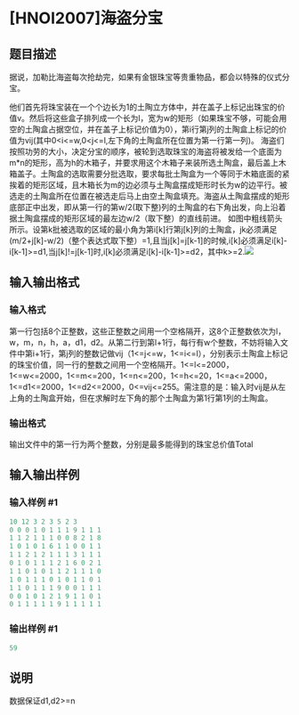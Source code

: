 # [HNOI2007]海盗分宝

## 题目描述

据说，加勒比海盗每次抢劫完，如果有金银珠宝等贵重物品，都会以特殊的仪式分宝。

他们首先将珠宝装在一个个边长为1的土陶立方体中，并在盖子上标记出珠宝的价值v。然后将这些盒子排列成一个长为l，宽为w的矩形（如果珠宝不够，可能会用空的土陶盒占据空位，并在盖子上标记价值为0），第i行第j列的土陶盒上标记的价值为vij(其中0<i<=w,0<j<=l,左下角的土陶盒所在位置为第一行第一列)。 海盗们按照功劳的大小，决定分宝的顺序，被轮到选取珠宝的海盗将被发给一个底面为m\*n的矩形，高为h的木箱子，并要求用这个木箱子来装所选土陶盒，最后盖上木箱盖子。土陶盒的选取需要分批选取，要求每批土陶盒为一个等同于木箱底面的紧挨着的矩形区域，且木箱长为m的边必须与土陶盒摆成矩形时长为w的边平行。被选走的土陶盒所在位置在被选走后马上由空土陶盒填充。海盗从土陶盒摆成的矩形底部正中出发，即从第一行的第w/2(取下整)列的土陶盒的右下角出发，向上沿着据土陶盒摆成的矩形区域的最左边w/2（取下整）的直线前进。 如图中粗线箭头所示。设第k批被选取的区域的最小角为第i[k]行第j[k]列的土陶盒，jk必须满足(m/2+j[k]-w/2)（整个表达式取下整）=1,且当j[k]=j[k-1]的时候,i[k]必须满足i[k]-i[k-1]>=d1,当j[k]!=j[k-1]时,i[k]必须满足i[k]-i[k-1]>=d2，其中k>=2.![](/JudgeOnline/upload/201606/aa.png)

## 输入输出格式

### 输入格式

第一行包括8个正整数，这些正整数之间用一个空格隔开，这8个正整数依次为l，w，m，n，h，a，d1，d2。从第二行到第l+1行，每行有w个整数，不妨将输入文件中第i+1行，第j列的整数记做vij（1<=j<=w，1<=i<=l），分别表示土陶盒上标记的珠宝价值，同一行的整数之间用一个空格隔开。1<=l<=2000，1<=w<=2000，1<=m<=200，1<=n<=200，1<=h<=20，1<=a<=2000，1<=d1<=2000，1<=d2<=2000，0<=vij<=255。需注意的是：输入时vij是从左上角的土陶盒开始，但在求解时左下角的那个土陶盒为第1行第1列的土陶盒。

### 输出格式

输出文件中的第一行为两个整数，分别是最多能得到的珠宝总价值Total

## 输入输出样例

### 输入样例 #1

```cpp
10 12 3 2 3 5 2 3
0 0 0 1 0 1 1 1 9 1 1 1
1 1 2 1 1 1 0 0 8 2 1 8
1 0 1 0 1 6 1 1 0 0 1 1
1 1 2 1 2 1 1 1 3 1 1 1
0 1 0 1 1 1 2 1 6 0 2 1
1 1 0 1 0 1 1 2 1 1 1 0
1 0 1 1 1 0 1 0 1 1 0 1
1 1 0 1 1 1 9 0 0 1 1 1
0 0 1 0 1 2 1 9 1 1 0 1
0 1 1 1 1 1 9 1 1 1 1 1
```


### 输出样例 #1

```cpp
59
```


## 说明

数据保证d1,d2>=n

